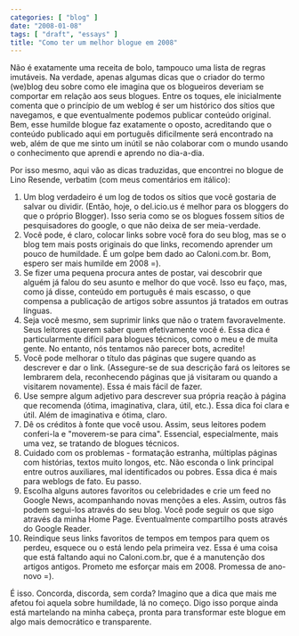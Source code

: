 ```yaml
---
categories: [ "blog" ]
date: "2008-01-08"
tags: [ "draft", "essays" ]
title: "Como ter um melhor blogue em 2008"
---
```

Não é exatamente uma receita de bolo, tampouco uma lista de regras
imutáveis. Na verdade, apenas algumas dicas que o criador do termo
(we)blog deu sobre como ele imagina que os blogueiros deveriam se
comportar em relação aos seus blogues. Entre os toques, ele inicialmente
comenta que o princípio de um weblog é ser um histórico dos sítios que
navegamos, e que eventualmente podemos publicar conteúdo original. Bem,
esse humilde blogue faz exatamente o oposto, acreditando que o conteúdo
publicado aqui em português dificilmente será encontrado na web,
além de que me sinto um inútil se não colaborar com o mundo usando
o conhecimento que aprendi e aprendo no dia-a-dia.

Por isso mesmo, aqui vão as dicas traduzidas, que encontrei no blogue
de Lino Resende, verbatim (com meus comentários em itálico):

  1. Um blog verdadeiro é um log de todos os sítios que você gostaria
  de salvar ou dividir. (Então, hoje, o del.icio.us é melhor para os
  bloggers do que o próprio Blogger). Isso seria como se os blogues
  fossem sítios de pesquisadores do google, o que não deixa de ser
  meia-verdade.
  2. Você pode, é claro, colocar links sobre você fora do seu blog,
  mas se o blog tem mais posts originais do que links, recomendo aprender
  um pouco de humildade. É um golpe bem dado ao Caloni.com.br. Bom,
  espero ser mais humilde em 2008 =).
  3. Se fizer uma pequena procura antes de postar, vai descobrir que
  alguém já falou do seu asunto e melhor do que você. Isso eu faço,
  mas, como já disse, conteúdo em português é mais escasso, o que
  compensa a publicação de artigos sobre assuntos já tratados em
  outras línguas.
  4. Seja você mesmo, sem suprimir links que não o tratem
  favoravelmente. Seus leitores querem saber quem efetivamente você
  é. Essa dica é particularmente difícil para blogues técnicos, como
  o meu e de muita gente. No entanto, nós tentamos não parecer bots,
  acredite!
  5. Você pode melhorar o título das páginas que sugere quando as
  descrever e dar o link. (Assegure-se de sua descrição fará os
  leitores se lembrarem dela, reconhecendo páginas que já visitaram
  ou quando a visitarem novamente). Essa é mais fácil de fazer.
  6. Use sempre algum adjetivo para descrever sua própria reação à
  página que recomenda (ótima, imaginativa, clara, útil, etc.). Essa
  dica foi clara e útil. Além de imaginativa e ótima, claro.
  7. Dê os créditos à fonte que você usou. Assim, seus leitores
  podem conferi-la e "moverem-se para cima". Essencial, especialmente,
  mais uma vez, se tratando de blogues técnicos.
  8. Cuidado com os problemas - formatação estranha, múltiplas páginas
  com histórias, textos muito longos, etc. Não esconda o link principal
  entre outros auxiliares, mal identificados ou pobres. Essa dica é
  mais para weblogs de fato. Eu passo.
  9. Escolha alguns autores favoritos ou celebridades e crie um feed no
  Google News, acompanhando novas menções a eles. Assim, outros fãs
  podem segui-los através do seu blog. Você pode seguir os que sigo
  através da minha Home Page. Eventualmente compartilho posts através
  do Google Reader.
  10. Reindique seus links favoritos de tempos em tempos para quem
  os perdeu, esquece ou o está lendo pela primeira vez. Essa é uma
  coisa que está faltando aqui no Caloni.com.br, que é a manutenção
  dos artigos antigos. Prometo me esforçar mais em 2008. Promessa de
  ano-novo =).

É isso. Concorda, discorda, sem corda? Imagino que a dica que mais
me afetou foi aquela sobre humildade, lá no começo. Digo isso porque
ainda está martelando na minha cabeça, pronta para transformar este
blogue em algo mais democrático e transparente.
